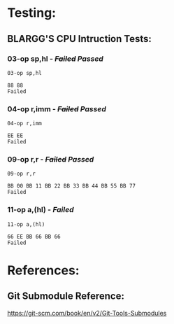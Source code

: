 # Testing:

## BLARGG'S CPU Intruction Tests:

### 03-op sp,hl - ~~_Failed_~~ _Passed_
```
03-op sp,hl

88 88
Failed
```
### 04-op r,imm - ~~_Failed_~~ _Passed_
```
04-op r,imm

EE EE
Failed
```

### 09-op r,r - ~~_Failed_~~ _Passed_
```
09-op r,r

BB 00 BB 11 BB 22 BB 33 BB 44 BB 55 BB 77
Failed

```

### 11-op a,(hl) - _Failed_
```
11-op a,(hl)

66 EE BB 66 BB 66
Failed
```

# References:

## Git Submodule Reference:
https://git-scm.com/book/en/v2/Git-Tools-Submodules
